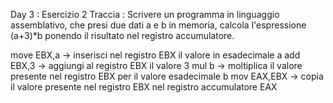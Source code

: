 Day 3 : 
Esercizio 2 
Traccia : Scrivere un programma in linguaggio assemblativo, che presi due dati a e b in memoria, calcola l'espressione (a+3)*b ponendo il risultato nel registro accumulatore.

move EBX,a -> inserisci nel registro EBX il valore in esadecimale a
add EBX,3  -> aggiungi al registro EBX il valore 3
mul b      -> moltiplica il valore presente nel registro EBX per il valore esadecimale b
mov EAX,EBX -> copia il valore presente nel registro EBX nel registro accumulatore EAX

